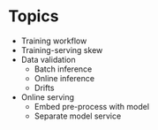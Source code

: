 # Topics

- Training workflow
- Training-serving skew
- Data validation
    - Batch inference
    - Online inference
    - Drifts
- Online serving
    - Embed pre-process with model
    - Separate model service
